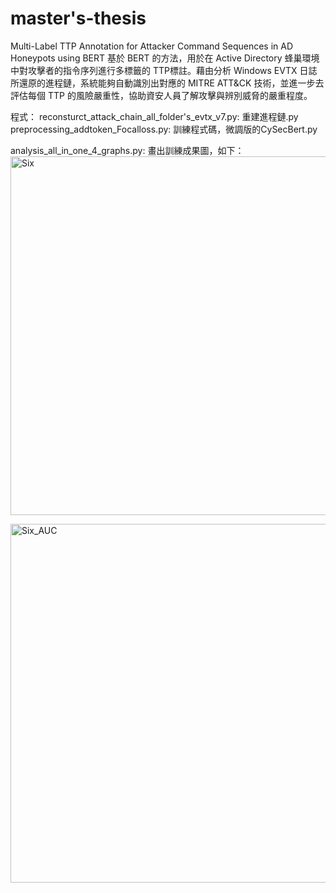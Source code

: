 # master's-thesis
Multi-Label TTP Annotation for Attacker Command Sequences in AD Honeypots using BERT
基於 BERT 的方法，用於在 Active Directory 蜂巢環境中對攻擊者的指令序列進行多標籤的 TTP標註。藉由分析 Windows EVTX 日誌所還原的進程鏈，系統能夠自動識別出對應的 MITRE ATT&CK 技術，並進一步去評估每個 TTP 的風險嚴重性，協助資安人員了解攻擊與辨別威脅的嚴重程度。

程式：
reconsturct_attack_chain_all_folder's_evtx_v7.py: 重建進程鏈.py
preprocessing_addtoken_Focalloss.py: 訓練程式碼，微調版的CySecBert.py

analysis_all_in_one_4_graphs.py: 畫出訓練成果圖，如下：
<img width="970" height="574" alt="Six" src="https://github.com/user-attachments/assets/2f766e88-81a2-44cd-b449-38ff6d00e353" />


<img width="774" height="574" alt="Six_AUC" src="https://github.com/user-attachments/assets/221917ab-e47f-411e-9457-5d69fcb38d73" />
